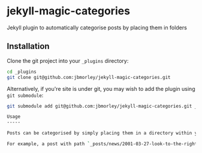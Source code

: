 jekyll-magic-categories
=======================

Jekyll plugin to automatically categorise posts by placing them in folders

Installation
------------

Clone the git project into your `_plugins` directory:

```bash
cd _plugins
git clone git@github.com:jbmorley/jekyll-magic-categories.git
```

Alternatively, if you're site is under git, you may wish to add the plugin using `git submodule`:

```bash
git submodule add git@github.com:jbmorley/jekyll-magic-categories.git _plugins/jekyll-magic-galleries

Usage
-----

Posts can be categorised by simply placing them in a directory within you `_posts` folder with the same name as the category you wish to use.

For example, a post with path `_posts/news/2001-03-27-look-to-the-right.markdown` will automatically have the category 'news' added.
